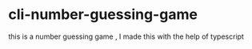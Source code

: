 # cli-number-guessing-game
this is a number guessing game , I made this with the help of typescript
